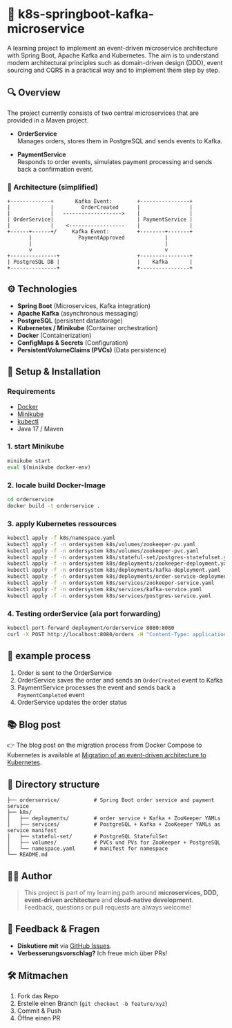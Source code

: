 # 🧠 k8s-springboot-kafka-microservice

A learning project to implement an event-driven microservice architecture with Spring Boot, Apache Kafka and Kubernetes. 
The aim is to understand modern architectural principles such as domain-driven design (DDD), event sourcing and CQRS in a practical way and to implement them step by step.

## 🔍 Overview

The project currently consists of two central microservices that are provided in a Maven project.

- **OrderService**  
  Manages orders, stores them in PostgreSQL and sends events to Kafka.

- **PaymentService**  
  Responds to order events, simulates payment processing and sends back a confirmation event.

### 📌 Architecture (simplified)

```plaintext
+-------------+       Kafka Event:        +----------------+
|             |         OrderCreated      |                |
|             |   ------------------->    |                |
| OrderService|                           | PaymentService |
|             |    <------------------    |                |
+------+------+/     Kafka Event:         +--------+-------+
       |               PaymentApproved             |
       |                                           |
       v                                           v
+---------------+                         +----------------+
| PostgreSQL DB |                         |    Kafka       |
+---------------+                         +----------------+
```

## ⚙️ Technologies

- **Spring Boot** (Microservices, Kafka integration)
- **Apache Kafka** (asynchronous messaging)
- **PostgreSQL** (persistent datastorage)
- **Kubernetes / Minikube** (Container orchestration)
- **Docker** (Containerization)
- **ConfigMaps & Secrets** (Configuration)
- **PersistentVolumeClaims (PVCs)** (Data persistence)

## 🚀 Setup & Installation

### Requirements

- [Docker](https://www.docker.com/)
- [Minikube](https://minikube.sigs.k8s.io/)
- [kubectl](https://kubernetes.io/docs/tasks/tools/)
- Java 17 / Maven

### 1. start Minikube

```bash
minikube start
eval $(minikube docker-env)
```

### 2. locale build Docker-Image

```bash
cd orderservice
docker build -t orderservice .
```

### 3. apply Kubernetes ressources

```bash
kubectl apply -f k8s/namespace.yaml
kubectl apply -f -n ordersystem k8s/volumes/zookeeper-pv.yaml
kubectl apply -f -n ordersystem k8s/volumes/zookeeper-pvc.yaml
kubectl apply -f -n ordersystem k8s/stateful-set/postgres-statefulset.yaml
kubectl apply -f -n ordersystem k8s/deployments/zookeeper-deployment.yaml
kubectl apply -f -n ordersystem k8s/deployments/kafka-deployment.yaml
kubectl apply -f -n ordersystem k8s/deployments/order-service-deployment.yaml
kubectl apply -f -n ordersystem k8s/services/zookeeper-service.yaml
kubectl apply -f -n ordersystem k8s/services/kafka-service.yaml
kubectl apply -f -n ordersystem k8s/services/postgres-service.yaml
```

### 4. Testing orderService (ala port forwarding)

```bash
kubectl port-forward deployment/orderservice 8080:8080
curl -X POST http://localhost:8080/orders -H "Content-Type: application/json" -d '{"orderId":"d3fdf2b2-bb67-4565-933f-3c8c1cf4cc3b","customerId":"123", "amount": 125}'
```

## 🧪 example process

1. Order is sent to the OrderService
2. OrderService saves the order and sends an `OrderCreated` event to Kafka
3. PaymentService processes the event and sends back a `PaymentCompleted` event
4. OrderService updates the order status


## 📚 Blog post

👉 The blog post on the migration process from Docker Compose to Kubernetes is available at [Migration of an event-driven architecture to Kubernetes](https://medium.com/@devripper133127/migration-einer-event-driven-architektur-nach-kubernetes-c488dad461e9?source=friends_link&sk=e85acf6cc0033ec36f3cf310e84e2f63).

## 📂 Directory structure

```plaintext
├── orderservice/           # Spring Boot order service and payment service
├── k8s/
│   ├── deployments/        # order service + Kafka + ZooKeeper YAMLs
│   ├── services/           # PostgreSQL + Kafka + ZooKeeper YAMLs as service manifest
│   ├── stateful-set/       # PostgreSQL StatefulSet
│   ├── volumes/            # PVCs und PVs for ZooKeeper + PostgreSQL
│   └── namespace.yaml      # manifest for namespace
└── README.md
```

## 🧑‍💻 Author

> This project is part of my learning path around **microservices, DDD, event-driven architecture** and **cloud-native development**. Feedback, questions or pull requests are always welcome!

## 💬 Feedback & Fragen  
- **Diskutiere mit** via [GitHub Issues](https://github.com/k8s-space/k8s-springboot-kafka-microservice/issues).  
- **Verbesserungsvorschlag?** Ich freue mich über PRs!

## 🛠️ Mitmachen  
1. Fork das Repo  
2. Erstelle einen Branch (`git checkout -b feature/xyz`)  
3. Commit & Push  
4. Öffne einen PR  

